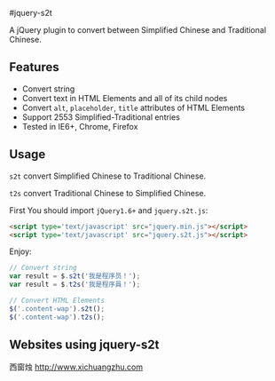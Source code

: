 #jquery-s2t

A jQuery plugin to convert between Simplified Chinese and Traditional Chinese.

## Features
- Convert string
- Convert text in HTML Elements and all of its child nodes
- Convert `alt`, `placeholder`, `title` attributes of HTML Elements
- Support 2553 Simplified-Traditional entries
- Tested in IE6+, Chrome, Firefox

## Usage

`s2t` convert Simplified Chinese to Traditional Chinese.

`t2s` convert Traditional Chinese to Simplified Chinese.

First You should import `jQuery1.6+` and `jquery.s2t.js`:

``` html
<script type='text/javascript' src="jquery.min.js"></script>
<script type='text/javascript' src="jquery.s2t.js"></script>
```

Enjoy:

``` javascript
// Convert string
var result = $.s2t('我是程序员！');
var result = $.t2s('我是程序員！');

// Convert HTML Elements
$('.content-wap').s2t();
$('.content-wap').t2s();
```

## Websites using jquery-s2t

西窗烛 http://www.xichuangzhu.com
